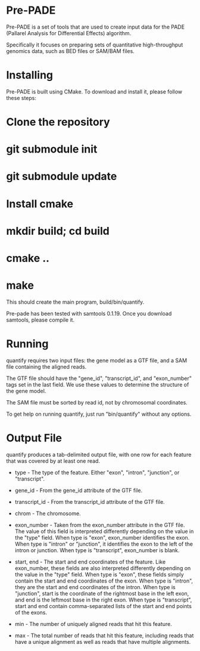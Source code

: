Pre-PADE
========

Pre-PADE is a set of tools that are used to create input data for the
PADE (Pallarel Analysis for Differential Effects) algorithm.

Specifically it focuses on preparing sets of quantitative
high-throughput genomics data, such as BED files or SAM/BAM files.

Installing
==========

Pre-PADE is built using CMake. To download and install it, please
follow these steps:

# Clone the repository
# git submodule init
# git submodule update
# Install cmake
# mkdir build; cd build
# cmake ..
# make

This should create the main program, build/bin/quantify.

Pre-pade has been tested with samtools 0.1.19. Once you download
samtools, please compile it.

Running
=======

quantify requires two input files: the gene model as a GTF file, and a
SAM file containing the aligned reads.

The GTF file should have the "gene_id", "transcript_id", and
"exon_number" tags set in the last field. We use these values to
determine the structure of the gene model.

The SAM file must be sorted by read id, not by chromosomal
coordinates.

To get help on running quantify, just run "bin/quantify" without any
options.

Output File
===========

quantify produces a tab-delimited output file, with one row for each
feature that was covered by at least one read.

* type - The type of the feature. Either "exon", "intron", "junction",
  or "transcript".

* gene_id - From the gene_id attribute of the GTF file.

* transcript_id - From the transcript_id attribute of the GTF file.

* chrom - The chromosome.

* exon_number - Taken from the exon_number attribute in the GTF
  file. The value of this field is interpreted differently depending
  on the value in the "type" field. When type is "exon", exon_number
  identifies the exon. When type is "intron" or "junction", it
  identifies the exon to the left of the intron or junction. When type
  is "transcript", exon_number is blank.

* start, end - The start and end coordinates of the feature. Like
  exon_number, these fields are also interpreted differently depending
  on the value in the "type" field. When type is "exon", these fields
  simply contain the start and end coordinates of the exon. When type
  is "intron", they are the start and end coordinates of the
  intron. When type is "junction", start is the coordinate of the
  rightmost base in the left exon, and end is the leftmost base in the
  right exon. When type is "transcript", start and end contain
  comma-separated lists of the start and end points of the exons.

* min - The number of uniquely aligned reads that hit this feature.

* max - The total number of reads that hit this feature, including
  reads that have a unique alignment as well as reads that have
  multiple alignments.


